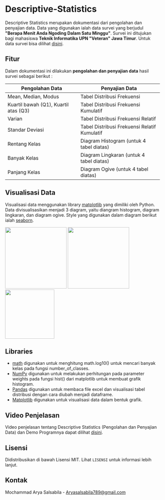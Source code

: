 # Descriptive-Statistics

Descriptive Statistics merupakan dokumentasi dari pengolahan dan penyajian data. Data yang digunakan ialah data survei yang berjudul **"Berapa Menit Anda Ngoding Dalam Satu Minggu"**. Survei ini ditujukan bagi mahasiswa **Teknik Informatika UPN "Veteran" Jawa Timur**. Untuk data survei bisa dilihat [disini](https://github.com/arryaaas/Descriptive-Statistics/blob/main/survei.xlsx).

## Fitur

Dalam dokumentasi ini dilakukan **pengolahan dan penyajian data** hasil survei sebagai berikut : 

Pengolahan Data | Penyajian Data
----------------|---------------
Mean, Median, Modus | Tabel Distribusi Frekuensi
Kuartil bawah (Q1), Kuartil atas (Q3) | Tabel Distribusi Frekuensi Kumulatif
Varian | Tabel Distribusi Frekuensi Relatif
Standar Deviasi| Tabel Distribusi Frekuensi Relatif Kumulatif
Rentang Kelas | Diagram Histogram (untuk 4 tabel diatas)
Banyak Kelas | Diagram Lingkaran (untuk 4 tabel diatas)
Panjang Kelas| Diagram Ogive (untuk 4 tabel diatas)

## Visualisasi Data

Visualisasi data menggunakan library [matplotlib](https://matplotlib.org/) yang dimiliki oleh Python. Data divisualisasikan menjadi 3 diagram, yaitu diangram histogram, diagram lingkaran, dan diagram ogive. Style yang digunakan dalam diagram berikut ialah [seaborn](https://seaborn.pydata.org/).

<p>
<img width="200px" src="https://github.com/arryaaas/Descriptive-Statistics/blob/main/image/image-1.png"/>
<img width="200px" src="https://github.com/arryaaas/Descriptive-Statistics/blob/main/image/image-2.png"/>
<img height="160px" src="https://github.com/arryaaas/Descriptive-Statistics/blob/main/image/image-3.png"/>
</p>

## Libraries
- [math](https://docs.python.org/3/library/math.html) digunakan untuk menghitung math.log10() untuk mencari banyak kelas pada fungsi number_of_classes.
- [NumPy](https://numpy.org/) digunakan untuk melakukan perhitungan pada parameter weights pada fungsi hist() dari matplotlib untuk membuat grafik histogram.
- [Pandas](https://pandas.pydata.org/) digunakan untuk membaca file excel dan visualisasi tabel distribusi dengan cara diubah menjadi dataframe.
- [Matplotlib](https://matplotlib.org/) digunakan untuk visualisasi data dalam bentuk grafik.

## Video Penjelasan 

Video penjelasan tentang Descriptive Statistics (Pengolahan dan Penyajian Data) dan Demo Programnya dapat dilihat [disini](https://youtu.be/DQyrIqbD0L0).

## Lisensi

Didistribusikan di bawah Lisensi MIT. Lihat `LISENSI` untuk informasi lebih lanjut.

## Kontak

Mochammad Arya Salsabila - Aryasalsabila789@gmail.com
